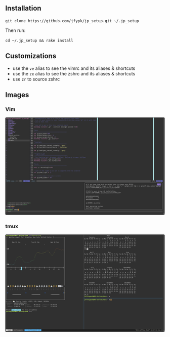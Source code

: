 ## Installation

`git clone https://github.com/jfypk/jp_setup.git ~/.jp_setup`

Then run:

`cd ~/.jp_setup && rake install`

## Customizations
- use the `ve` alias to see the vimrc and its aliases & shortcuts
- use the `ze` alias to see the zshrc and its aliases & shortcuts
- use `zr` to source zshrc

## Images

### Vim
![vim](./images/vim.png)

### tmux
![tmux](./images/tmux.png)
